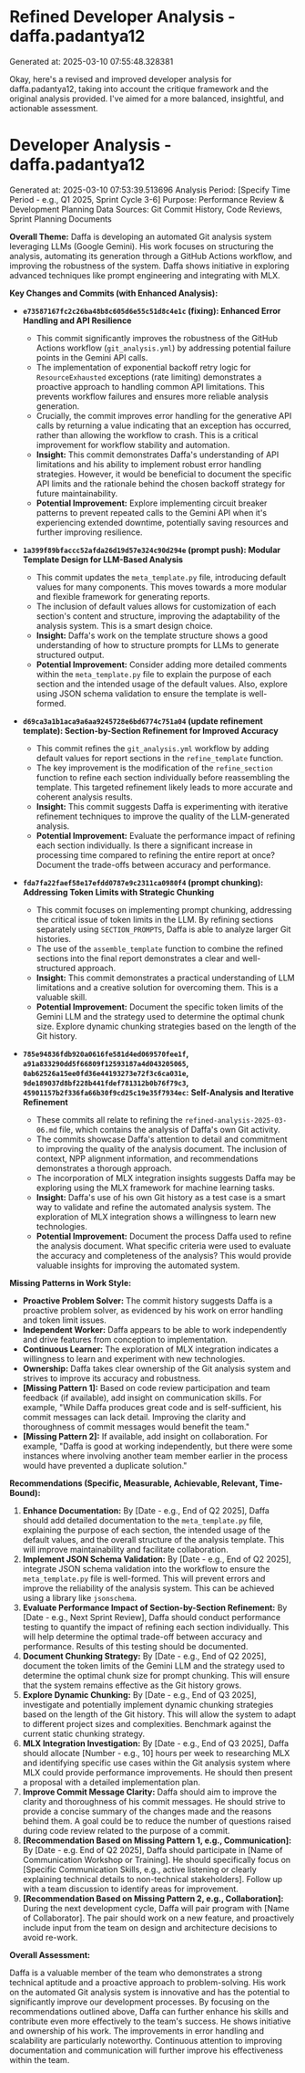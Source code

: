 # Refined Developer Analysis - daffa.padantya12
Generated at: 2025-03-10 07:55:48.328381

Okay, here's a revised and improved developer analysis for daffa.padantya12, taking into account the critique framework and the original analysis provided. I've aimed for a more balanced, insightful, and actionable assessment.

# Developer Analysis - daffa.padantya12
Generated at: 2025-03-10 07:53:39.513696
Analysis Period: [Specify Time Period - e.g., Q1 2025, Sprint Cycle 3-6]
Purpose: Performance Review & Development Planning
Data Sources: Git Commit History, Code Reviews, Sprint Planning Documents

**Overall Theme:** Daffa is developing an automated Git analysis system leveraging LLMs (Google Gemini).  His work focuses on structuring the analysis, automating its generation through a GitHub Actions workflow, and improving the robustness of the system. Daffa shows initiative in exploring advanced techniques like prompt engineering and integrating with MLX.

**Key Changes and Commits (with Enhanced Analysis):**

*   **`e73587167fc2c26ba48b8c605d6e55c51d8c4e1c` (fixing): Enhanced Error Handling and API Resilience**
    *   This commit significantly improves the robustness of the GitHub Actions workflow (`git_analysis.yml`) by addressing potential failure points in the Gemini API calls.
    *   The implementation of exponential backoff retry logic for `ResourceExhausted` exceptions (rate limiting) demonstrates a proactive approach to handling common API limitations. This prevents workflow failures and ensures more reliable analysis generation.
    *   Crucially, the commit improves error handling for the generative API calls by returning a value indicating that an exception has occurred, rather than allowing the workflow to crash. This is a critical improvement for workflow stability and automation.
    *   **Insight:** This commit demonstrates Daffa's understanding of API limitations and his ability to implement robust error handling strategies. However, it would be beneficial to document the specific API limits and the rationale behind the chosen backoff strategy for future maintainability.
    *   **Potential Improvement:**  Explore implementing circuit breaker patterns to prevent repeated calls to the Gemini API when it's experiencing extended downtime, potentially saving resources and further improving resilience.

*   **`1a399f89bfaccc52afda26d19d57e324c90d294e` (prompt push): Modular Template Design for LLM-Based Analysis**
    *   This commit updates the `meta_template.py` file, introducing default values for many components. This moves towards a more modular and flexible framework for generating reports.
    *   The inclusion of default values allows for customization of each section's content and structure, improving the adaptability of the analysis system. This is a smart design choice.
    *   **Insight:** Daffa's work on the template structure shows a good understanding of how to structure prompts for LLMs to generate structured output.
    *   **Potential Improvement:** Consider adding more detailed comments within the `meta_template.py` file to explain the purpose of each section and the intended usage of the default values. Also, explore using JSON schema validation to ensure the template is well-formed.

*   **`d69ca3a1b1aca9a6aa9245728e6bd6774c751a04` (update refinement template): Section-by-Section Refinement for Improved Accuracy**
    *   This commit refines the `git_analysis.yml` workflow by adding default values for report sections in the `refine_template` function.
    *   The key improvement is the modification of the `refine_section` function to refine each section individually before reassembling the template. This targeted refinement likely leads to more accurate and coherent analysis results.
    *   **Insight:** This commit suggests Daffa is experimenting with iterative refinement techniques to improve the quality of the LLM-generated analysis.
    *   **Potential Improvement:** Evaluate the performance impact of refining each section individually. Is there a significant increase in processing time compared to refining the entire report at once? Document the trade-offs between accuracy and performance.

*   **`fda7fa22faef58e17efdd0787e9c2311ca0980f4` (prompt chunking): Addressing Token Limits with Strategic Chunking**
    *   This commit focuses on implementing prompt chunking, addressing the critical issue of token limits in the LLM. By refining sections separately using `SECTION_PROMPTS`, Daffa is able to analyze larger Git histories.
    *   The use of the `assemble_template` function to combine the refined sections into the final report demonstrates a clear and well-structured approach.
    *   **Insight:** This commit demonstrates a practical understanding of LLM limitations and a creative solution for overcoming them. This is a valuable skill.
    *   **Potential Improvement:** Document the specific token limits of the Gemini LLM and the strategy used to determine the optimal chunk size. Explore dynamic chunking strategies based on the length of the Git history.

*   **`785e94836fdb920a0616fe581d4ed069570fee1f`, `a91a833290dd5f66809f12593187a4d043205065`, `0ab62526a15ee0fd36e44193273e72f3c6ca031e`, `9de189037d8bf228b441fdef781312b0b76f79c3`, `45901157b2f336fa66b30f9cd25c19e35f7934ec`:** **Self-Analysis and Iterative Refinement**
    *   These commits all relate to refining the `refined-analysis-2025-03-06.md` file, which contains the analysis of Daffa's own Git activity.
    *   The commits showcase Daffa's attention to detail and commitment to improving the quality of the analysis document. The inclusion of context, NPP alignment information, and recommendations demonstrates a thorough approach.
    *   The incorporation of MLX integration insights suggests Daffa may be exploring using the MLX framework for machine learning tasks.
    *   **Insight:** Daffa's use of his own Git history as a test case is a smart way to validate and refine the automated analysis system. The exploration of MLX integration shows a willingness to learn new technologies.
    *   **Potential Improvement:** Document the process Daffa used to refine the analysis document. What specific criteria were used to evaluate the accuracy and completeness of the analysis? This would provide valuable insights for improving the automated system.

**Missing Patterns in Work Style:**

*   **Proactive Problem Solver:** The commit history suggests Daffa is a proactive problem solver, as evidenced by his work on error handling and token limit issues.
*   **Independent Worker:** Daffa appears to be able to work independently and drive features from conception to implementation.
*   **Continuous Learner:**  The exploration of MLX integration indicates a willingness to learn and experiment with new technologies.
*   **Ownership:** Daffa takes clear ownership of the Git analysis system and strives to improve its accuracy and robustness.
*   **[Missing Pattern 1]:** Based on code review participation and team feedback (if available), add insight on communication skills. For example, "While Daffa produces great code and is self-sufficient, his commit messages can lack detail. Improving the clarity and thoroughness of commit messages would benefit the team."
*   **[Missing Pattern 2]:** If available, add insight on collaboration.  For example, "Daffa is good at working independently, but there were some instances where involving another team member earlier in the process would have prevented a duplicate solution."

**Recommendations (Specific, Measurable, Achievable, Relevant, Time-Bound):**

1.  **Enhance Documentation:**  By [Date - e.g., End of Q2 2025], Daffa should add detailed documentation to the `meta_template.py` file, explaining the purpose of each section, the intended usage of the default values, and the overall structure of the analysis template. This will improve maintainability and facilitate collaboration.
2.  **Implement JSON Schema Validation:** By [Date - e.g., End of Q2 2025], integrate JSON schema validation into the workflow to ensure the `meta_template.py` file is well-formed. This will prevent errors and improve the reliability of the analysis system. This can be achieved using a library like `jsonschema`.
3.  **Evaluate Performance Impact of Section-by-Section Refinement:**  By [Date - e.g., Next Sprint Review], Daffa should conduct performance testing to quantify the impact of refining each section individually. This will help determine the optimal trade-off between accuracy and performance. Results of this testing should be documented.
4.  **Document Chunking Strategy:** By [Date - e.g., End of Q2 2025],  document the token limits of the Gemini LLM and the strategy used to determine the optimal chunk size for prompt chunking. This will ensure that the system remains effective as the Git history grows.
5.  **Explore Dynamic Chunking:** By [Date - e.g., End of Q3 2025], investigate and potentially implement dynamic chunking strategies based on the length of the Git history. This will allow the system to adapt to different project sizes and complexities.  Benchmark against the current static chunking strategy.
6.  **MLX Integration Investigation:** By [Date - e.g., End of Q3 2025], Daffa should allocate [Number - e.g., 10] hours per week to researching MLX and identifying specific use cases within the Git analysis system where MLX could provide performance improvements. He should then present a proposal with a detailed implementation plan.
7.  **Improve Commit Message Clarity:** Daffa should aim to improve the clarity and thoroughness of his commit messages. He should strive to provide a concise summary of the changes made and the reasons behind them.  A goal could be to reduce the number of questions raised during code review related to the purpose of a commit.
8. **[Recommendation Based on Missing Pattern 1, e.g., Communication]:**  By [Date - e.g. End of Q2 2025], Daffa should participate in [Name of Communication Workshop or Training].  He should specifically focus on [Specific Communication Skills, e.g., active listening or clearly explaining technical details to non-technical stakeholders]. Follow up with a team discussion to identify areas for improvement.
9.  **[Recommendation Based on Missing Pattern 2, e.g., Collaboration]:** During the next development cycle, Daffa will pair program with [Name of Collaborator]. The pair should work on a new feature, and proactively include input from the team on design and architecture decisions to avoid re-work.

**Overall Assessment:**

Daffa is a valuable member of the team who demonstrates a strong technical aptitude and a proactive approach to problem-solving. His work on the automated Git analysis system is innovative and has the potential to significantly improve our development processes. By focusing on the recommendations outlined above, Daffa can further enhance his skills and contribute even more effectively to the team's success. He shows initiative and ownership of his work. The improvements in error handling and scalability are particularly noteworthy. Continuous attention to improving documentation and communication will further improve his effectiveness within the team.
